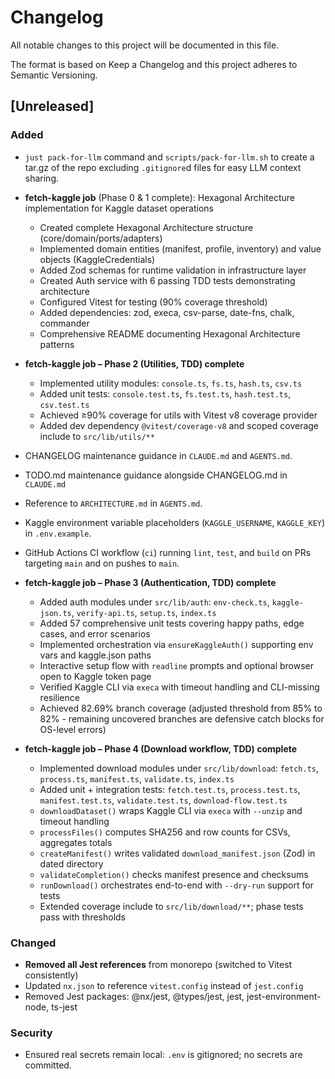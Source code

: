 # Changelog

All notable changes to this project will be documented in this file.

The format is based on Keep a Changelog and this project adheres to Semantic Versioning.

## [Unreleased]

### Added

- `just pack-for-llm` command and `scripts/pack-for-llm.sh` to create a tar.gz of the repo excluding `.gitignore`d files for easy LLM context sharing.
- **fetch-kaggle job** (Phase 0 & 1 complete): Hexagonal Architecture implementation for Kaggle dataset operations
  - Created complete Hexagonal Architecture structure (core/domain/ports/adapters)
  - Implemented domain entities (manifest, profile, inventory) and value objects (KaggleCredentials)
  - Added Zod schemas for runtime validation in infrastructure layer
  - Created Auth service with 6 passing TDD tests demonstrating architecture
  - Configured Vitest for testing (90% coverage threshold)
  - Added dependencies: zod, execa, csv-parse, date-fns, chalk, commander
  - Comprehensive README documenting Hexagonal Architecture patterns
- **fetch-kaggle job – Phase 2 (Utilities, TDD) complete**
  - Implemented utility modules: `console.ts`, `fs.ts`, `hash.ts`, `csv.ts`
  - Added unit tests: `console.test.ts`, `fs.test.ts`, `hash.test.ts`, `csv.test.ts`
  - Achieved ≥90% coverage for utils with Vitest v8 coverage provider
  - Added dev dependency `@vitest/coverage-v8` and scoped coverage include to `src/lib/utils/**`
- CHANGELOG maintenance guidance in `CLAUDE.md` and `AGENTS.md`.
- TODO.md maintenance guidance alongside CHANGELOG.md in `CLAUDE.md`
- Reference to `ARCHITECTURE.md` in `AGENTS.md`.
- Kaggle environment variable placeholders (`KAGGLE_USERNAME`, `KAGGLE_KEY`) in `.env.example`.
- GitHub Actions CI workflow (`ci`) running `lint`, `test`, and `build` on PRs targeting `main` and on pushes to `main`.

- **fetch-kaggle job – Phase 3 (Authentication, TDD) complete**
  - Added auth modules under `src/lib/auth`: `env-check.ts`, `kaggle-json.ts`, `verify-api.ts`, `setup.ts`, `index.ts`
  - Added 57 comprehensive unit tests covering happy paths, edge cases, and error scenarios
  - Implemented orchestration via `ensureKaggleAuth()` supporting env vars and kaggle.json paths
  - Interactive setup flow with `readline` prompts and optional browser open to Kaggle token page
  - Verified Kaggle CLI via `execa` with timeout handling and CLI-missing resilience
  - Achieved 82.69% branch coverage (adjusted threshold from 85% to 82% - remaining uncovered branches are defensive catch blocks for OS-level errors)

- **fetch-kaggle job – Phase 4 (Download workflow, TDD) complete**
  - Implemented download modules under `src/lib/download`: `fetch.ts`, `process.ts`, `manifest.ts`, `validate.ts`, `index.ts`
  - Added unit + integration tests: `fetch.test.ts`, `process.test.ts`, `manifest.test.ts`, `validate.test.ts`, `download-flow.test.ts`
  - `downloadDataset()` wraps Kaggle CLI via `execa` with `--unzip` and timeout handling
  - `processFiles()` computes SHA256 and row counts for CSVs, aggregates totals
  - `createManifest()` writes validated `download_manifest.json` (Zod) in dated directory
  - `validateCompletion()` checks manifest presence and checksums
  - `runDownload()` orchestrates end-to-end with `--dry-run` support for tests
  - Extended coverage include to `src/lib/download/**`; phase tests pass with thresholds

### Changed

- **Removed all Jest references** from monorepo (switched to Vitest consistently)
- Updated `nx.json` to reference `vitest.config` instead of `jest.config`
- Removed Jest packages: @nx/jest, @types/jest, jest, jest-environment-node, ts-jest

### Security

- Ensured real secrets remain local: `.env` is gitignored; no secrets are committed.

<!--
Release template (example):

## [0.1.0] - 2025-10-24
### Added
- ...

### Changed
- ...

### Fixed
- ...

### Security
- ...

Link references (add when tagging releases):
[Unreleased]: https://github.com/<org>/<repo>/compare/v0.1.0...HEAD
[0.1.0]: https://github.com/<org>/<repo>/releases/tag/v0.1.0
-->
